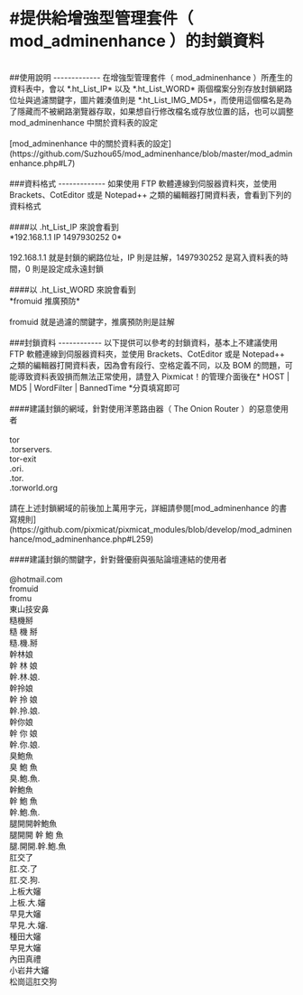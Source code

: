 #提供給增強型管理套件（ mod_adminenhance ）的封鎖資料 
========
<br>
##使用說明
-------------
在增強型管理套件（ mod_adminenhance ）所產生的資料表中，會以 *.ht_List_IP* 以及 *.ht_List_WORD* 兩個檔案分別存放封鎖網路位址與過濾關鍵字，圖片雜湊值則是 *.ht_List_IMG_MD5*，而使用這個檔名是為了隱藏而不被網路瀏覽器存取，如果想自行修改檔名或存放位置的話，也可以調整 mod_adminenhance 中關於資料表的設定<br>
<br>
[mod_adminenhance 中的關於資料表的設定](https://github.com/Suzhou65/mod_adminenhance/blob/master/mod_adminenhance.php#L7)<br>
<br>
###資料格式
-------------
如果使用 FTP 軟體連線到伺服器資料夾，並使用 Brackets、CotEditor 或是 Notepad++ 之類的編輯器打開資料表，會看到下列的資料格式<br>
<br>
####以 .ht_List_IP 來說會看到<br>
*192.168.1.1	IP	1497930252	0*<br>
<br>
192.168.1.1 就是封鎖的網路位址，IP 則是註解，1497930252 是寫入資料表的時間，0 則是設定成永遠封鎖<br>
<br>
####以 .ht_List_WORD 來說會看到<br>
*fromuid	推廣預防*<br>
<br>
fromuid 就是過濾的關鍵字，推廣預防則是註解<br>
<br>
###封鎖資料
------------
以下提供可以參考的封鎖資料，基本上不建議使用 FTP 軟體連線到伺服器資料夾，並使用 Brackets、CotEditor 或是 Notepad++ 之類的編輯器打開資料表，因為會有段行、空格定義不同，以及 BOM 的問題，可能導致資料表毀損而無法正常使用，請登入 Pixmicat！的管理介面後在* HOST | MD5 | WordFilter | BannedTime *分頁填寫即可<br>
<br>
####建議封鎖的網域，針對使用洋蔥路由器（ The Onion Router ）的惡意使用者<br>
<br>
tor<br>
.torservers.<br>
tor-exit<br>
.ori.<br>
.tor.<br>
.torworld.org<br>
<br>
請在上述封鎖網域的前後加上萬用字元，詳細請參閱[mod_adminenhance 的書寫規則](https://github.com/pixmicat/pixmicat_modules/blob/develop/mod_adminenhance/mod_adminenhance.php#L259)<br>
<br>
####建議封鎖的關鍵字，針對聲優廚與張貼論壇連結的使用者<br>
<br>
@hotmail.com<br>
fromuid<br>
fromu<br>
東山技安鼻<br>
糙機掰<br>
糙 機 掰<br>
糙.機.掰<br>
幹林娘<br>
幹 林 娘<br>
幹.林.娘.<br>
幹拎娘<br>
幹 拎 娘<br>
幹.拎.娘.<br>
幹你娘<br>
幹 你 娘<br>
幹.你.娘.<br>
臭鮑魚<br>
臭 鮑 魚<br>
臭.鮑.魚.<br>
幹鮑魚<br>
幹 鮑 魚<br>
幹.鮑.魚.<br>
腿開開幹鮑魚<br>
腿開開 幹 鮑 魚<br>
腿.開開.幹.鮑.魚<br>
肛交了<br>
肛.交.了<br>
肛.交.狗.<br>
上板大嬸<br>
上板.大.嬸<br>
早見大嬸<br>
早見.大.嬸.<br>
種田大嬸<br>
早見大嬸<br>
內田真禮<br>
小岩井大嬸<br>
松崗這肛交狗<br>